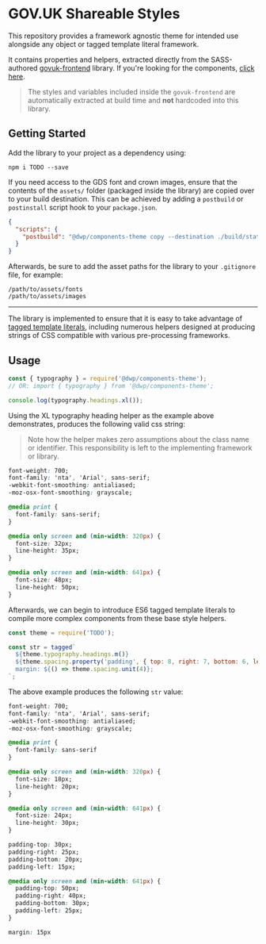 # GOV.UK Shareable Styles

This repository provides a framework agnostic theme for intended use alongside any object or tagged template literal framework.

It contains properties and helpers, extracted directly from the SASS-authored [govuk-frontend](#TODO) library. If you're looking for the components, [click here](/components/react).

> The styles and variables included inside the `govuk-frontend` are automatically extracted at build time and **not** hardcoded into this library.

## Getting Started

Add the library to your project as a dependency using:

```
npm i TODO --save
```

If you need access to the GDS font and crown images, ensure that the contents of the `assets/` folder (packaged inside the library) are copied over to your build destination. This can be achieved by adding a `postbuild` or `postinstall` script hook to your `package.json`.

```json
{
  "scripts": {
    "postbuild": "@dwp/components-theme copy --destination ./build/static/"
  }
}
```

Afterwards, be sure to add the asset paths for the library to your `.gitignore` file, for example:

```
/path/to/assets/fonts
/path/to/assets/images
```

---

The library is implemented to ensure that it is easy to take advantage of [tagged template literals](https://developer.mozilla.org/en-US/docs/Web/JavaScript/Reference/Template_literals), including numerous helpers designed at producing strings of CSS compatible with various pre-processing frameworks.

## Usage

```js
const { typography } = require('@dwp/components-theme');
// OR: import { typography } from '@dwp/components-theme';

console.log(typography.headings.xl());
```

Using the XL typography heading helper as the example above demonstrates, produces the following valid css string:

> Note how the helper makes zero assumptions about the class name or identifier. This responsibility is left to the implementing framework or library.

```css
font-weight: 700;
font-family: 'nta', 'Arial', sans-serif;
-webkit-font-smoothing: antialiased;
-moz-osx-font-smoothing: grayscale;

@media print {
  font-family: sans-serif;
}

@media only screen and (min-width: 320px) {
  font-size: 32px;
  line-height: 35px;
}

@media only screen and (min-width: 641px) {
  font-size: 48px;
  line-height: 50px;
}
```

Afterwards, we can begin to introduce ES6 tagged template literals to compile more complex components from these base style helpers.

```js
const theme = require('TODO');

const str = tagged`
  ${theme.typography.headings.m()}
  ${theme.spacing.property('padding', { top: 8, right: 7, bottom: 6, left: 5 })}
  margin: ${() => theme.spacing.unit(4)};
`;
```

The above example produces the following `str` value:

```css
font-weight: 700;
font-family: 'nta', 'Arial', sans-serif;
-webkit-font-smoothing: antialiased;
-moz-osx-font-smoothing: grayscale;

@media print {
  font-family: sans-serif
}

@media only screen and (min-width: 320px) {
  font-size: 18px;
  line-height: 20px;
}

@media only screen and (min-width: 641px) {
  font-size: 24px;
  line-height: 30px;
}

padding-top: 30px;
padding-right: 25px;
padding-bottom: 20px;
padding-left: 15px;

@media only screen and (min-width: 641px) {
  padding-top: 50px;
  padding-right: 40px;
  padding-bottom: 30px;
  padding-left: 25px;
}

margin: 15px
```
